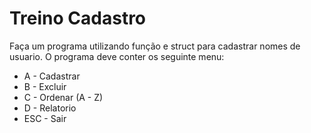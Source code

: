 # Treino Cadastro

Faça um programa utilizando função e struct para cadastrar nomes de usuario. O programa deve conter os seguinte menu:

- A - Cadastrar
- B - Excluir
- C - Ordenar (A - Z)
- D - Relatorio
- ESC - Sair
